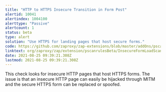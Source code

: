```yaml
---
title: "HTTP to HTTPS Insecure Transition in Form Post"
alertid: 10041
alertindex: 1004100
alerttype: "Passive"
alertcount: 1
status: beta
type: alert
solution: "Use HTTPS for landing pages that host secure forms."
code: https://github.com/zaproxy/zap-extensions/blob/master/addOns/pscanrulesBeta/src/main/java/org/zaproxy/zap/extension/pscanrulesBeta/InsecureFormLoadScanRule.java
linktext: org/zaproxy/zap/extension/pscanrulesBeta/InsecureFormLoadScanRule.java
date: 2021-08-25 09:39:21.308Z
lastmod: 2021-08-25 09:39:21.308Z
---
```

This check looks for insecure HTTP pages that host HTTPS forms. The issue is that an insecure HTTP page can easily be hijacked through MITM and the secure HTTPS form can be replaced or spoofed.
